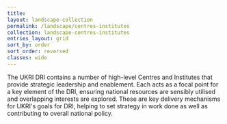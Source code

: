 ```yaml
---
title: 
layout: landscape-collection
permalink: /landscape/centres-institutes
collection: landscape-centres-institutes
entries_layout: grid
sort_by: order
sort_order: reversed
classes: wide
---
```


The UKRI DRI contains a number of high-level Centres and Institutes that provide strategic leadership and enablement. Each acts as a focal point for a key element of the DRI, ensuring national resources are sensibly utilised and overlapping interests are explored. These are key delivery mechanisms for UKRI's goals for DRI, helping to set strategy in work done as well as contributing to overall national policy.

